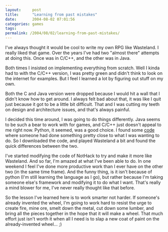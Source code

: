 ```yaml
---
layout:     post
title:      "Learning from past mistakes"
date:       2004-08-02 07:01:56
categories: games
tags:  
permalink: /2004/08/02/learning-from-past-mistakes/
---
```

    
I've always thought it would be cool to write my own RPG like Wasteland. I really liked that game. Over the years I've had two "almost there" attempts at doing this. Once was in C/C++, and the other was in Java.  
  
    
Both times I insisted on implementing everything from scratch. Well I kinda had to with the C/C++ version, I was pretty green and didn't think to look on the internet for examples. But I feel I learned a lot by figuring out stuff on my own.  
  
    
Both the C and Java version were dropped because I would hit a wall that I didn't know how to get around. I always felt bad about that, it was like I quit just because it got to be a little bit difficult. That and I was cutting my teeth on design and architecture issues, and that's always painful.  
  
    
I decided this time around, I was going to do things differently. Java seems to be such a bear to work with for games, and C/C++ just doesn't appeal to me right now. Python, it seemed, was a good choice. I found some [code](http://www.pygame.org/ludumcontest1.shtml) where someone had done something pretty close to what I was wanting to do. So I downloaded the code, and played Wasteland a bit and found the quick differences between the two.  
  
    
I've started modifying the code of NotHack to try and make it more like Wasteland. And so far, I'm amazed at what I've been able to do. In one weekend I feel I've done more productive work than I ever have on the other two (in the same time frame). And the funny thing, is it isn't because of python (I'm still learning the language as I go), but rather because I'm taking someone else's framework and modifying it to do what I want. That's really a mind blower for me, I've never really thought like that before.  
  
    
So the lesson I've learned here is to work smarter not harder. If someone's already invented the wheel, I'm going to work hard to resist the urge to create fire, mine ore, smelt down the metal, cut down some lumber, and bring all the pieces together in the hope that it will make a wheel. That much effort just isn't worth it when all I need is to slap a new coat of paint on the already-invented wheel... ;)  


